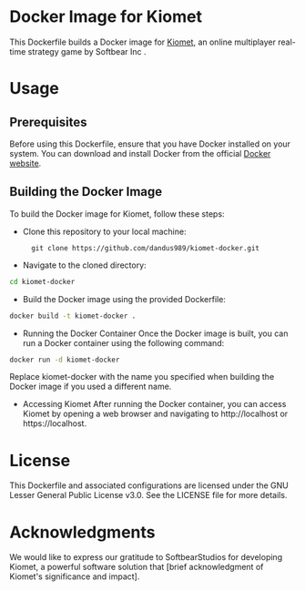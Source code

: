 # Docker Image for Kiomet
This Dockerfile builds a Docker image for [Kiomet](https://github.com/SoftbearStudios/kiomet), an online multiplayer real-time strategy game by Softbear Inc .

# Usage

## Prerequisites
Before using this Dockerfile, ensure that you have Docker installed on your system. You can download and install Docker from the official [Docker website](https://www.docker.com/).

## Building the Docker Image
To build the Docker image for Kiomet, follow these steps:

- Clone this repository to your local machine:

        git clone https://github.com/dandus989/kiomet-docker.git

- Navigate to the cloned directory:

```bash
cd kiomet-docker
```

- Build the Docker image using the provided Dockerfile:

```bash
docker build -t kiomet-docker .
```

- Running the Docker Container
Once the Docker image is built, you can run a Docker container using the following command:

``` bash
docker run -d kiomet-docker
```
Replace kiomet-docker with the name you specified when building the Docker image if you used a different name.

- Accessing Kiomet
After running the Docker container, you can access Kiomet by opening a web browser and navigating to http://localhost or https://localhost.

# License
This Dockerfile and associated configurations are licensed under the GNU Lesser General Public License v3.0. See the LICENSE file for more details.

# Acknowledgments
We would like to express our gratitude to SoftbearStudios for developing Kiomet, a powerful software solution that [brief acknowledgment of Kiomet's significance and impact].
